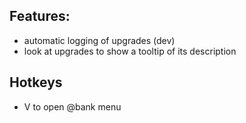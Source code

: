 ## Features:
- automatic logging of upgrades (dev)
- look at upgrades to show a tooltip of its description 
  
## Hotkeys
- V to open @bank menu

